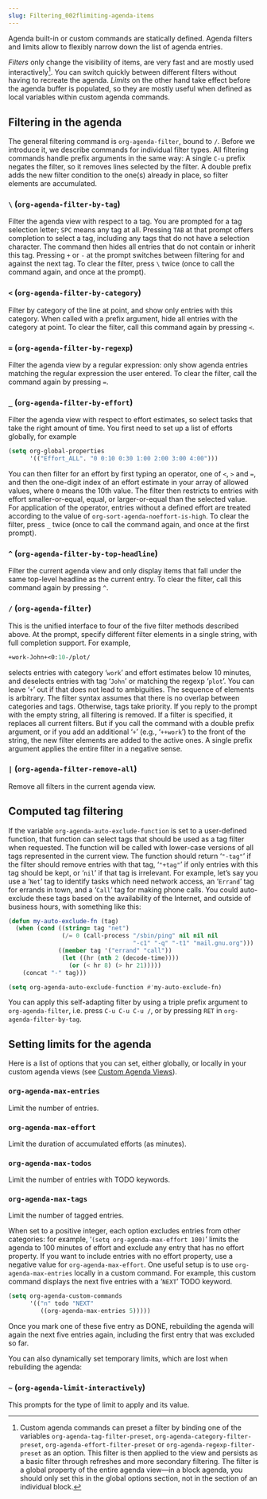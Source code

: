 ```yaml
---
slug: Filtering_002flimiting-agenda-items
---
```


Agenda built-in or custom commands are statically defined. Agenda filters and limits allow to flexibly narrow down the list of agenda entries.

*Filters* only change the visibility of items, are very fast and are mostly used interactively[^1]. You can switch quickly between different filters without having to recreate the agenda. *Limits* on the other hand take effect before the agenda buffer is populated, so they are mostly useful when defined as local variables within custom agenda commands.

## Filtering in the agenda

The general filtering command is `org-agenda-filter`, bound to `/`. Before we introduce it, we describe commands for individual filter types. All filtering commands handle prefix arguments in the same way: A single `C-u` prefix negates the filter, so it removes lines selected by the filter. A double prefix adds the new filter condition to the one(s) already in place, so filter elements are accumulated.

### `\` (`org-agenda-filter-by-tag`)

Filter the agenda view with respect to a tag. You are prompted for a tag selection letter; `SPC` means any tag at all. Pressing `TAB` at that prompt offers completion to select a tag, including any tags that do not have a selection character. The command then hides all entries that do not contain or inherit this tag. Pressing `+` or `-` at the prompt switches between filtering for and against the next tag. To clear the filter, press `\` twice (once to call the command again, and once at the prompt).

### `<` (`org-agenda-filter-by-category`)

Filter by category of the line at point, and show only entries with this category. When called with a prefix argument, hide all entries with the category at point. To clear the filter, call this command again by pressing `<`.

### `=` (`org-agenda-filter-by-regexp`)

Filter the agenda view by a regular expression: only show agenda entries matching the regular expression the user entered. To clear the filter, call the command again by pressing `=`.

### `_` (`org-agenda-filter-by-effort`)

Filter the agenda view with respect to effort estimates, so select tasks that take the right amount of time. You first need to set up a list of efforts globally, for example

```lisp
(setq org-global-properties
      '(("Effort_ALL". "0 0:10 0:30 1:00 2:00 3:00 4:00")))
```

You can then filter for an effort by first typing an operator, one of `<`, `>` and `=`, and then the one-digit index of an effort estimate in your array of allowed values, where `0` means the 10th value. The filter then restricts to entries with effort smaller-or-equal, equal, or larger-or-equal than the selected value. For application of the operator, entries without a defined effort are treated according to the value of `org-sort-agenda-noeffort-is-high`. To clear the filter, press `_` twice (once to call the command again, and once at the first prompt).

### `^` (`org-agenda-filter-by-top-headline`)

Filter the current agenda view and only display items that fall under the same top-level headline as the current entry. To clear the filter, call this command again by pressing `^`.

### `/` (`org-agenda-filter`)

This is the unified interface to four of the five filter methods described above. At the prompt, specify different filter elements in a single string, with full completion support. For example,

```lisp
+work-John+<0:10-/plot/
```

selects entries with category ‘`work`’ and effort estimates below 10 minutes, and deselects entries with tag ‘`John`’ or matching the regexp ‘`plot`’. You can leave ‘`+`’ out if that does not lead to ambiguities. The sequence of elements is arbitrary. The filter syntax assumes that there is no overlap between categories and tags. Otherwise, tags take priority. If you reply to the prompt with the empty string, all filtering is removed. If a filter is specified, it replaces all current filters. But if you call the command with a double prefix argument, or if you add an additional ‘`+`’ (e.g., ‘`++work`’) to the front of the string, the new filter elements are added to the active ones. A single prefix argument applies the entire filter in a negative sense.

### `|` (`org-agenda-filter-remove-all`)

Remove all filters in the current agenda view.

## Computed tag filtering

If the variable `org-agenda-auto-exclude-function` is set to a user-defined function, that function can select tags that should be used as a tag filter when requested. The function will be called with lower-case versions of all tags represented in the current view. The function should return ‘`"-tag"`’ if the filter should remove entries with that tag, ‘`"+tag"`’ if only entries with this tag should be kept, or ‘`nil`’ if that tag is irrelevant. For example, let’s say you use a ‘`Net`’ tag to identify tasks which need network access, an ‘`Errand`’ tag for errands in town, and a ‘`Call`’ tag for making phone calls. You could auto-exclude these tags based on the availability of the Internet, and outside of business hours, with something like this:

```lisp
(defun my-auto-exclude-fn (tag)
  (when (cond ((string= tag "net")
               (/= 0 (call-process "/sbin/ping" nil nil nil
                                   "-c1" "-q" "-t1" "mail.gnu.org")))
              ((member tag '("errand" "call"))
               (let ((hr (nth 2 (decode-time))))
                 (or (< hr 8) (> hr 21)))))
    (concat "-" tag)))

(setq org-agenda-auto-exclude-function #'my-auto-exclude-fn)
```

You can apply this self-adapting filter by using a triple prefix argument to `org-agenda-filter`, i.e. press `C-u C-u C-u /`, or by pressing `RET` in `org-agenda-filter-by-tag`.

## Setting limits for the agenda

Here is a list of options that you can set, either globally, or locally in your custom agenda views (see [Custom Agenda Views](Custom-Agenda-Views)).

### `org-agenda-max-entries`

Limit the number of entries.

### `org-agenda-max-effort`

Limit the duration of accumulated efforts (as minutes).

### `org-agenda-max-todos`

Limit the number of entries with TODO keywords.

### `org-agenda-max-tags`

Limit the number of tagged entries.

When set to a positive integer, each option excludes entries from other categories: for example, ‘`(setq org-agenda-max-effort 100)`’ limits the agenda to 100 minutes of effort and exclude any entry that has no effort property. If you want to include entries with no effort property, use a negative value for `org-agenda-max-effort`. One useful setup is to use `org-agenda-max-entries` locally in a custom command. For example, this custom command displays the next five entries with a ‘`NEXT`’ TODO keyword.

```lisp
(setq org-agenda-custom-commands
      '(("n" todo "NEXT"
         ((org-agenda-max-entries 5)))))
```

Once you mark one of these five entry as DONE, rebuilding the agenda will again the next five entries again, including the first entry that was excluded so far.

You can also dynamically set temporary limits, which are lost when rebuilding the agenda:

### `~` (`org-agenda-limit-interactively`)

This prompts for the type of limit to apply and its value.

[^1]: Custom agenda commands can preset a filter by binding one of the variables `org-agenda-tag-filter-preset`, `org-agenda-category-filter-preset`, `org-agenda-effort-filter-preset` or `org-agenda-regexp-filter-preset` as an option. This filter is then applied to the view and persists as a basic filter through refreshes and more secondary filtering. The filter is a global property of the entire agenda view—in a block agenda, you should only set this in the global options section, not in the section of an individual block.
